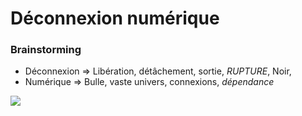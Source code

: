 # Déconnexion numérique

### Brainstorming
- Déconnexion => Libération, détâchement, sortie, *RUPTURE*, Noir, 
- Numérique => Bulle, vaste univers, connexions, *dépendance*

![](https://mir-s3-cdn-cf.behance.net/project_modules/disp/62a30d17678797.562bd8bcbf6e2.jpg)
